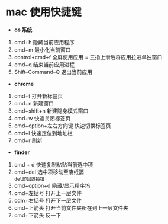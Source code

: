 # mac 使用快捷键

* **os 系统**

 1. cmd+h 隐藏当前应用程序
 2. cmd+m 最小化当前窗口
 3. control+cmd+f 全屏使用应用 = 三指上滑后将应用拉进单独窗口
 4. cmd+q 结束当前应用进程
 5. Shift–Command–Q 退出当前应用

* **chrome**

 1. cmd+t 打开新标签页
 2. cmd+n 新建窗口
 3. cmd+shift+n 新建隐身模式窗口
 4. cmd+w 快速关闭标签页
 5. cmd+option+左右方向键 快速切换标签页
 6. cmd+l 快速定位到地址栏
 7. cmd+r 刷新

* **finder**

 1. cmd + d 快速复制粘贴当前选中项
 2. cmd+del 选中项移动至废纸篓  
     `del即回退按钮`
 3. cmd+option+d 隐藏/显示程序坞
 4. cmd+左括号 打开上一层文件
 5. cdm+右括号 打开下一层文件
 6. cmd+上箭头 打开当前文件夹所在到上一层文件夹
 7. cmd+下箭头 反一下
